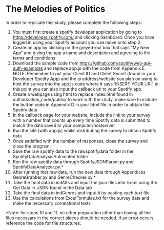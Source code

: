 # The Melodies of Politics
In order to replicate this study, please complete the following steps:
1.	You must first create a spotify developer application by going to https://developer.spotify.com/ and clicking dashboard. Once you have logged in using your Spotify account you can move onto step 2.
2.	Create an app by clicking on the greyed-out box that says “My New App” and giving the app a name and description and agreeing to the terms and conditions
3.	Download the sample code from https://github.com/spotify/web-api-auth-examples and replace app.js with the code from Appendix E. NOTE: Remember to put your Client ID and Client Secret (found in your Developer Spotify App) and the ip address/website you plan on using to host the survey into the app.js code where it says ‘INSERT YOUR URI’, at this point you can also input the callback url to your Spotify app.
4.	Create a webpage using html to replace index.html found in authorization_code/public/ to work with the study, make sure to include the button code in Appendix D in your html file in order to obtain the Spotify data.
5.	In the callback page for your website, include the link to your survey with a number that counts up every time Spotify data is submitted to match the data saved to your computer/hostserver
6.	Run the site (with app.js) whilst distributing the survey to obtain Spotify data
7.	Once satisfied with the number of responses, close the survey and close the program.
8.	Save the raw spotify data to the rawspotifydata folder in the SpotifyDataAnalysisAutomated folder
9.	Run the raw spotify data through SpotifyJSONParser.py and SpotifyDataAnalyzer.py.*
10.	After running that raw data, run the new data through Appendices GenreGrabber.py and GenreChecker.py.*
11.	Take the final data in indAtts and input the json files into Excel using the Get Data -> JSON found in the Data tab
12.	Take the final data in indGenres and input it by pasting each text file.
13.	Use the calculations from ExcelFormulas.txt for the survey data and make the necessary correlational tests

*Note: for steps 10 and 11, no other preparation other than having all the files necessary in the correct places should be needed, if an error occurs, reference the code for file structures.
